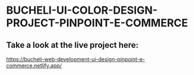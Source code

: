 # BUCHELI-UI-COLOR-DESIGN-PROJECT-PINPOINT-E-COMMERCE

## Take a look at the live project here:
https://bucheli-web-development-ui-design-pinpoint-e-commerce.netlify.app/
